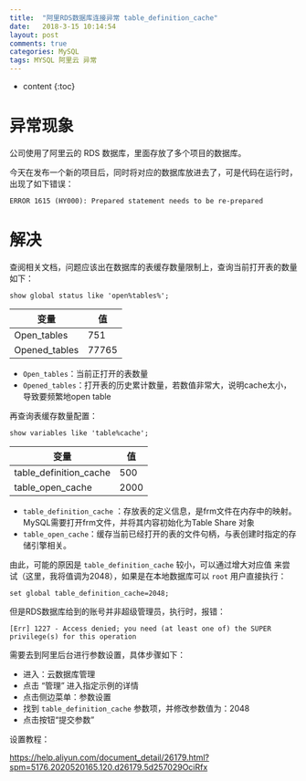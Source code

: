 ```yaml
---
title:  "阿里RDS数据库连接异常 table_definition_cache"
date:   2018-3-15 10:14:54
layout: post
comments: true
categories: MySQL
tags: MYSQL 阿里云 异常
---
```


* content
{:toc}


# 异常现象

公司使用了阿里云的 RDS 数据库，里面存放了多个项目的数据库。

今天在发布一个新的项目后，同时将对应的数据库放进去了，可是代码在运行时，出现了如下错误：

```mysql
ERROR 1615 (HY000): Prepared statement needs to be re-prepared
```





# 解决

查阅相关文档，问题应该出在数据库的表缓存数量限制上，查询当前打开表的数量如下：

```mysql
show global status like 'open%tables%';
```

变量 | 值
---|---
Open_tables	| 751
Opened_tables|77765

- `Open_tables`：当前正打开的表数量
- `Opened_tables`：打开表的历史累计数量，若数值非常大，说明cache太小，导致要频繁地open table


再查询表缓存数量配置：

```mysql
show variables like 'table%cache';
```

变量 | 值
---|---
table_definition_cache|500
table_open_cache|2000

- `table_definition_cache` ：存放表的定义信息，是frm文件在内存中的映射。MySQL需要打开frm文件，并将其内容初始化为Table Share 对象
- `table_open_cache`：缓存当前已经打开的表的文件句柄，与表创建时指定的存储引擎相关。


由此，可能的原因是 `table_definition_cache` 较小，可以通过增大对应值  来尝试（这里，我将值调为2048），如果是在本地数据库可以 `root` 用户直接执行：

```mysql
set global table_definition_cache=2048;
```

但是RDS数据库给到的账号并非超级管理员，执行时，报错：

```mysql
[Err] 1227 - Access denied; you need (at least one of) the SUPER privilege(s) for this operation
```

需要去到阿里后台进行参数设置，具体步骤如下：

- 进入：云数据库管理
- 点击 “管理” 进入指定示例的详情
- 点击侧边菜单：参数设置
- 找到 `table_definition_cache` 参数项，并修改参数值为：2048
- 点击按钮“提交参数”

设置教程：

https://help.aliyun.com/document_detail/26179.html?spm=5176.2020520165.120.d26179.5d257029OciRfx


